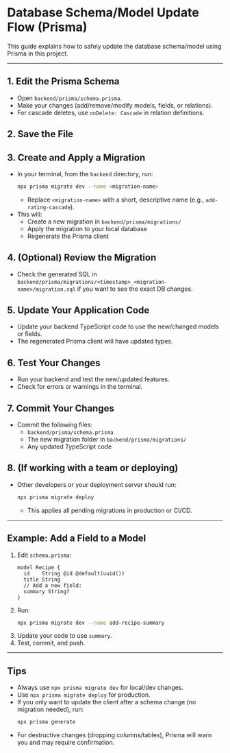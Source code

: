 # Database Schema/Model Update Flow (Prisma)

This guide explains how to safely update the database schema/model using Prisma in this project.

---

## 1. Edit the Prisma Schema
- Open `backend/prisma/schema.prisma`.
- Make your changes (add/remove/modify models, fields, or relations).
- For cascade deletes, use `onDelete: Cascade` in relation definitions.

## 2. Save the File

## 3. Create and Apply a Migration
- In your terminal, from the `backend` directory, run:
  ```sh
  npx prisma migrate dev --name <migration-name>
  ```
  - Replace `<migration-name>` with a short, descriptive name (e.g., `add-rating-cascade`).
- This will:
  - Create a new migration in `backend/prisma/migrations/`
  - Apply the migration to your local database
  - Regenerate the Prisma client

## 4. (Optional) Review the Migration
- Check the generated SQL in `backend/prisma/migrations/<timestamp>_<migration-name>/migration.sql` if you want to see the exact DB changes.

## 5. Update Your Application Code
- Update your backend TypeScript code to use the new/changed models or fields.
- The regenerated Prisma client will have updated types.

## 6. Test Your Changes
- Run your backend and test the new/updated features.
- Check for errors or warnings in the terminal.

## 7. Commit Your Changes
- Commit the following files:
  - `backend/prisma/schema.prisma`
  - The new migration folder in `backend/prisma/migrations/`
  - Any updated TypeScript code

## 8. (If working with a team or deploying)
- Other developers or your deployment server should run:
  ```sh
  npx prisma migrate deploy
  ```
  - This applies all pending migrations in production or CI/CD.

---

## Example: Add a Field to a Model

1. Edit `schema.prisma`:
   ```prisma
   model Recipe {
     id    String @id @default(uuid())
     title String
     // Add a new field:
     summary String?
   }
   ```
2. Run:
   ```sh
   npx prisma migrate dev --name add-recipe-summary
   ```
3. Update your code to use `summary`.
4. Test, commit, and push.

---

## Tips
- Always use `npx prisma migrate dev` for local/dev changes.
- Use `npx prisma migrate deploy` for production.
- If you only want to update the client after a schema change (no migration needed), run:
  ```sh
  npx prisma generate
  ```
- For destructive changes (dropping columns/tables), Prisma will warn you and may require confirmation. 